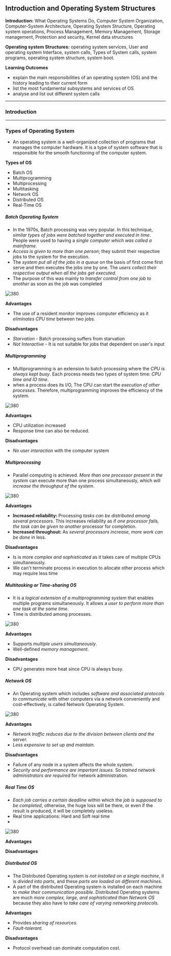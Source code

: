 ## Introduction and Operating System Structures
__Introduction:__ What Operating Systems Do, Computer System Organization, Computer-System Architecture, Operating System Structure, Operating system operations, Process Management, Memory Management, Storage management, Protection and security, Kernel data structures 

__Operating system Structures:__ operating system services, User and operating system Interface, system calls, Types of System calls, system programs, operating system structure, system boot.  

__Learning Outcomes__
- explain the main responsibilities of an operating system (OS) and the history leading to their current form
- list the most fundamental subsystems and services of OS
- analyse and list out different system calls

---
### Introduction

---
### Types of Operating System
- An operating system is a well-organized collection of programs that manages the computer hardware. It is a type of system software that is responsible for the smooth functioning of the computer system.

__Types of OS__
- Batch OS
- Multiprogramming
- Multiprocessing
- Multitasking
- Network OS
- Distributed OS
- Real-Time OS


##### Batch Operating System
- In the 1970s, Batch processing was very popular. In this technique, _similar types of jobs were batched together and executed in time_. People were used to having a _single computer which was called a mainframe_.
- _Access is given to more than one person_; they submit their respective jobs to the system for the execution.
- The _system put all of the jobs in a queue_ on the basis of first come first serve and then executes the jobs one by one. The _users collect their respective output when all the jobs get executed_.
- The purpose of this was mainly to _transfer control from one job to another_ as soon as the job was completed

![380](Batch-Processing-1.webp)

__Advantages__
- The use of a resident monitor improves computer efficiency as it _eliminates CPU time_ between two jobs.

__Disadvantages__
- _Starvation_ - Batch processing suffers from starvation
- _Not Interactive_ - It is not suitable for jobs that dependent on user's input

##### Multiprogramming
- Multiprogramming is an extension to batch processing where the _CPU is always kept busy_. Each process needs two types of system time: _CPU time and IO time_.
- when a process does its I/O, The CPU can start the _execution of other processes_. Therefore, multiprogramming improves the efficiency of the system.

![380](multi-programming.png)

__Advantages__
-   CPU utilization increased
-   Response time can also be reduced.

__Disadvantages__
-  _No user interaction_ with the computer system

##### Multiprocessing 
- Parallel computing is achieved. _More than one processor present in the system_ can execute more than one process simultaneously, which will _increase the throughput of the system_.

![380](Multiprocessing-System.jpg)

__Advantages__
-   **Increased reliability:** Processing _tasks can be distributed among several processors_. This increases reliability as if _one processor fails, the task can be given to another_ processor for completion.
-   **Increased throughout:** As _several processors increase_, _more work can be done_ in less.

__Disadvantages__
- Is is more _complex and sophisticated_ as it takes care of multiple CPUs simultaneously.
- We can't terminate process in execution to allocate other process which may require less time

##### Multitasking or Time-sharing OS
- It is a _logical extension of a multiprogramming system_ that enables multiple programs simultaneously. It allows a _user to perform more than one task at the same time_.
- Time is distributed among processes.

![380](tutorialwing-os-multitasking.webp)

__Advantages__
- Supports _multiple users simultaneously_.
- Well-defined _memory management_.

__Disadvantages__
- CPU generates more heat since CPU is always busy.

##### Network OS
- An Operating system which includes _software and associated protocols to communicate_ with other computers via a network conveniently and cost-effectively, is called Network Operating System.

![380](Network-OS.jpeg)

__Advantages__
-   _Network traffic reduces due to the division between clients and the server._
-   _Less expensive to set up and maintain._

__Disadvantages__
-   Failure of any node in a system affects the whole system.
-   _Security and performance are important issues_. So _trained network administrators are required_ for network administration.

##### Real Time OS
- _Each job carries a certain deadline_ within which the _job is supposed to be completed_, otherwise, the huge loss will be there, or even if the result is produced, it will be completely useless.
- Real time applications: Hard and Soft real time
- 

![380](real-time-operating-system2.png)

__Advantages__

__Disadvantages__

##### Distributed OS
- The Distributed Operating system is _not installed on a single machine_, it is _divided into parts_, and these _parts are loaded on different machines_.
- A part of the distributed Operating system is installed on each machine to _make their communication possible_. Distributed Operating systems are much _more complex, large, and sophisticated than Network OS_ because they also have to _take care of varying networking protocols_.

__Advantages__
-  Provides _sharing of resources_.
-  _Fault-tolerant._

__Disadvantages__
-   Protocol overhead can dominate computation cost.